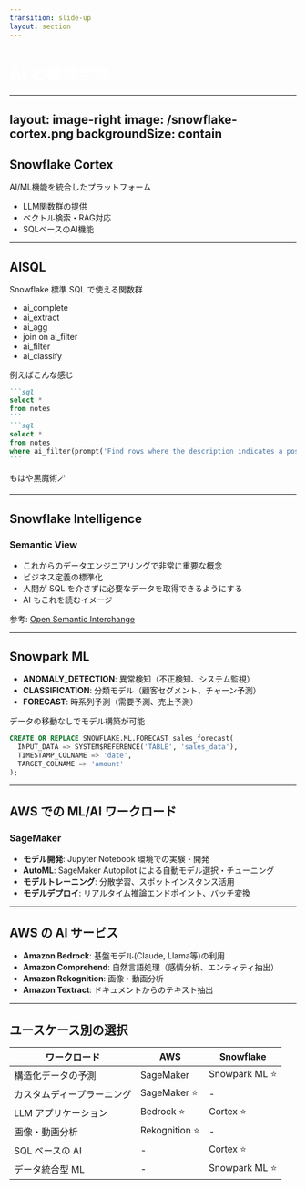 ```yaml
---
transition: slide-up
layout: section
---
```


# AI と機械学習

<style>
h1 {
    color: #ffffff;
}
</style>

---
layout: image-right
image: /snowflake-cortex.png
backgroundSize: contain
---

## Snowflake Cortex

AI/ML機能を統合したプラットフォーム

- LLM関数群の提供
- ベクトル検索・RAG対応
- SQLベースのAI機能

---

## AISQL

Snowflake 標準 SQL で使える関数群

- ai_complete
- ai_extract
- ai_agg
- join on ai_filter
- ai_filter
- ai_classify

例えばこんな感じ

````md magic-move
```sql
select *
from notes
```
```sql
select *
from notes
where ai_filter(prompt('Find rows where the description indicates a positive sentiment'))
```
````

<v-click>
もはや黒魔術🪄
</v-click>

---

## Snowflake Intelligence

### Semantic View

- これからのデータエンジニアリングで非常に重要な概念
- ビジネス定義の標準化
- 人間が SQL を介さずに必要なデータを取得できるようにする
- AI もこれを読むイメージ

<div v-click class="mt-4">
参考: <a href="https://www.snowflake.com/ja/blog/open-semantic-interchange-ai-standard/" target="_blank">Open Semantic Interchange</a>
</div>

<style>
h2 {
    margin-bottom: 1rem;
}
h3 {
    margin-bottom: 1rem;
}
</style>


---

## Snowpark ML

- **ANOMALY_DETECTION**: 異常検知（不正検知、システム監視）
- **CLASSIFICATION**: 分類モデル（顧客セグメント、チャーン予測）
- **FORECAST**: 時系列予測（需要予測、売上予測）

データの移動なしでモデル構築が可能

```sql
CREATE OR REPLACE SNOWFLAKE.ML.FORECAST sales_forecast(
  INPUT_DATA => SYSTEM$REFERENCE('TABLE', 'sales_data'),
  TIMESTAMP_COLNAME => 'date',
  TARGET_COLNAME => 'amount'
);
```

<style>
h2 {
    margin-bottom: 1rem;
}
h3 {
    margin-bottom: 1rem;
}
</style>

---

## AWS での ML/AI ワークロード

### SageMaker

- **モデル開発**: Jupyter Notebook 環境での実験・開発
- **AutoML**: SageMaker Autopilot による自動モデル選択・チューニング
- **モデルトレーニング**: 分散学習、スポットインスタンス活用
- **モデルデプロイ**: リアルタイム推論エンドポイント、バッチ変換

<style>
h2 {
    margin-bottom: 1rem;
}
h3 {
    margin-bottom: 1rem;
}
</style>

---

## AWS の AI サービス

- **Amazon Bedrock**: 基盤モデル(Claude, Llama等)の利用
- **Amazon Comprehend**: 自然言語処理（感情分析、エンティティ抽出）
- **Amazon Rekognition**: 画像・動画分析
- **Amazon Textract**: ドキュメントからのテキスト抽出

<style>
h2 {
    margin-bottom: 1rem;
}
h3 {
    margin-bottom: 1rem;
}
</style>

---

## ユースケース別の選択

| ワークロード | AWS | Snowflake |
|------------|-----|-----------|
| 構造化データの予測 | SageMaker | Snowpark ML ⭐ |
| カスタムディープラーニング | SageMaker ⭐ | - |
| LLM アプリケーション | Bedrock ⭐ | Cortex ⭐ |
| 画像・動画分析 | Rekognition ⭐ | - |
| SQL ベースの AI | - | Cortex ⭐ |
| データ統合型 ML | - | Snowpark ML ⭐ |

<style>
h2 {
    margin-bottom: 1rem;
}
h3 {
    margin-bottom: 1rem;
}
</style>